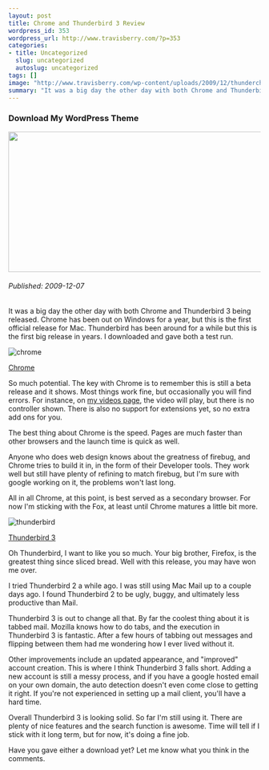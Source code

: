 ```yaml
--- 
layout: post
title: Chrome and Thunderbird 3 Review
wordpress_id: 353
wordpress_url: http://www.travisberry.com/?p=353
categories: 
- title: Uncategorized
  slug: uncategorized
  autoslug: uncategorized
tags: []
image: "http://www.travisberry.com/wp-content/uploads/2009/12/thunderchromereview.jpg"
summary: "It was a big day the other day with both Chrome and Thunderbird 3 being released. I downloaded and gave both a test run."
---
```

<article class="post clearfix">
  <h3>Download My WordPress Theme</h3>
  <a href="http://www.travisberry.com/wp-content/uploads/2009/12/thunderchromereview.jpg" class="postImageLink"><img src="http://www.travisberry.com/wp-content/uploads/2009/12/thunderchromereview.jpg" alt="" class="thumbnail alignleft" width=640 height=280 /></a>
  <h6>Published: 2009-12-07</h6>

It was a big day the other day with both Chrome and Thunderbird 3 being released. Chrome has been out on  Windows for a year, but this is the first official release for Mac. Thunderbird has been around for a while but this is the first big release in years. I downloaded and gave both a test run.
<div class="clearfix"></div>

![chrome](http://www.travisberry.com/wp-content/uploads/2009/12/chrome.jpg "chrome")

[Chrome](http://www.google.com/chrome)

So much potential. The key with Chrome is to remember this is still a beta release and it shows. Most things work fine, but occasionally you will find errors. For instance, on [my videos page](http://www.travisberry.com/video/), the video will play, but there is no controller shown. There is also no support for extensions yet, so no extra add ons for you. 

The best thing about Chrome is the speed. Pages are much faster than other browsers and the launch time is quick as well. 

Anyone who does web design knows about the greatness of firebug, and Chrome tries to build it in, in the form of their Developer tools. They work well but still have plenty of refining to match firebug, but I'm sure with google working on it, the problems won't last long.

All in all Chrome, at this point, is best served as a secondary browser. For now I'm sticking with the Fox, at least until Chrome matures a little bit more.

![thunderbird](http://www.travisberry.com/wp-content/uploads/2009/12/thunderbird.jpg "thunderbird")

[Thunderbird 3](http://www.mozillamessaging.com/en-US/thunderbird/)

Oh Thunderbird, I want to like you so much. Your big brother, Firefox, is the greatest thing since sliced bread. Well with this release, you may have won me over.

I tried Thunderbird 2 a while ago. I was still using Mac Mail up to a couple days ago. I found Thunderbird 2 to be ugly, buggy, and ultimately less productive than Mail.

Thunderbird 3 is out to change all that. By far the coolest thing about it is tabbed mail. Mozilla knows how to do tabs, and the execution in Thunderbird 3 is fantastic. After a few hours of tabbing out messages and flipping between them had me wondering how I ever lived without it.

Other improvements include an updated appearance, and "improved" account creation. This is where I think Thunderbird 3 falls short. Adding a new account is still a messy process, and if you have a google hosted email on your own domain, the auto detection doesn't even come close to getting it right. If you're not experienced in setting up a mail client, you'll have a hard time.

Overall Thunderbird 3 is looking solid. So far I'm still using it. There are plenty of nice features and the search function is awesome. Time will tell if I stick with it long term, but for now, it's doing a fine job.

Have you gave either a download yet? Let me know what you think in the comments.
</article>